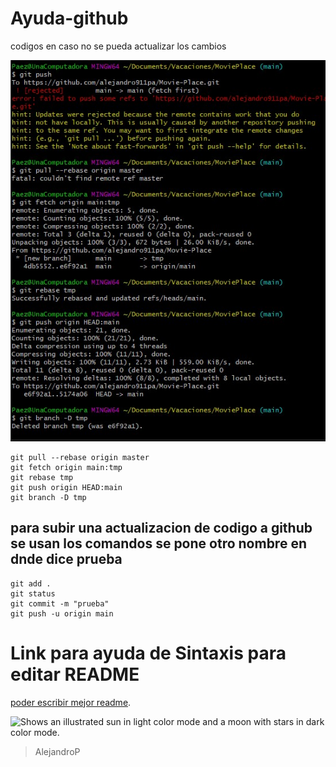 # Ayuda-github
codigos en caso no se pueda actualizar los cambios

![por_si_acaso](imagen.jpg)

```
git pull --rebase origin master
git fetch origin main:tmp
git rebase tmp
git push origin HEAD:main
git branch -D tmp
```
## para subir una actualizacion de codigo a github se usan los comandos se pone otro nombre en dnde dice prueba
```
git add .
git status
git commit -m "prueba"
git push -u origin main
```
# Link para ayuda de Sintaxis para editar README
[poder escribir mejor readme](https://docs.github.com/es/get-started/writing-on-github/getting-started-with-writing-and-formatting-on-github/basic-writing-and-formatting-syntax).


<picture>
  <source media="(prefers-color-scheme: light)" srcset="https://user-images.githubusercontent.com/25423296/163456779-a8556205-d0a5-45e2-ac17-42d089e3c3f8.png">
  <img alt="Shows an illustrated sun in light color mode and a moon with stars in dark color mode." src="https://user-images.githubusercontent.com/25423296/163456779-a8556205-d0a5-45e2-ac17-42d089e3c3f8.png">
</picture>


> AlejandroP
